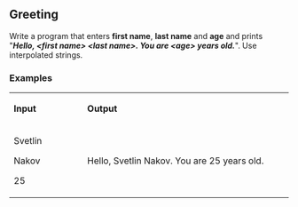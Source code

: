 <h2>Greeting</h2>
<p>Write a program that enters <strong>first name</strong>, <strong>last name</strong> and <strong>age</strong> and prints "<strong><em>Hello, &lt;first name&gt; &lt;last name&gt;. You are &lt;age&gt; years old.</em></strong>". Use interpolated strings.</p>
<h3>Examples</h3>
<table width="480">
<tbody>
<tr>
<td width="118">
<p><strong>Input</strong></p>
</td>
<td width="362">
<p><strong>Output</strong></p>
</td>
</tr>
<tr>
<td width="118">
<p>Svetlin</p>
<p>Nakov</p>
<p>25</p>
</td>
<td width="362">
<p>Hello, Svetlin Nakov. You are 25 years old.</p>
</td>
</tr>
</tbody>
</table>